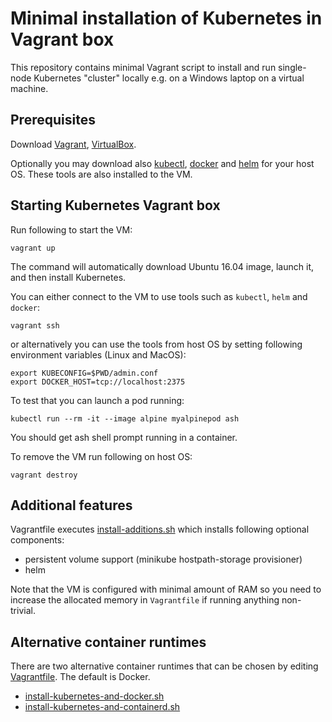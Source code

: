 
# Minimal installation of Kubernetes in Vagrant box

This repository contains minimal Vagrant script to install and run
single-node Kubernetes "cluster" locally e.g. on a Windows laptop on a
virtual machine.


## Prerequisites

Download [Vagrant](https://www.vagrantup.com/downloads.html),
[VirtualBox](https://www.virtualbox.org/wiki/Downloads).

Optionally you may download also
[kubectl](https://kubernetes.io/docs/tasks/tools/install-kubectl/), 
[docker](https://www.docker.com/community-edition#/download) and
[helm](https://github.com/kubernetes/helm/releases) for your
host OS. These tools are also installed to the VM.


## Starting Kubernetes Vagrant box

Run following to start the VM:

    vagrant up

The command will automatically download Ubuntu 16.04 image, launch it,
and then install Kubernetes.

You can either connect to the VM to use tools such as `kubectl`, `helm` and
`docker`:

    vagrant ssh


or alternatively you can use the tools from host OS by setting following environment
variables (Linux and MacOS):

    export KUBECONFIG=$PWD/admin.conf
    export DOCKER_HOST=tcp://localhost:2375


To test that you can launch a pod running:

    kubectl run --rm -it --image alpine myalpinepod ash


You should get ash shell prompt running in a container.

To remove the VM run following on host OS:

    vagrant destroy


## Additional features

Vagrantfile executes [install-additions.sh](install-additions.sh) which
installs following optional components:

* persistent volume support (minikube hostpath-storage provisioner)
* helm

Note that the VM is configured with minimal amount of RAM so you need
to increase the allocated memory in `Vagrantfile` if running anything
non-trivial.


## Alternative container runtimes

There are two alternative container runtimes that can be chosen by
editing [Vagrantfile](Vagrantfile).  The default is Docker.

* [install-kubernetes-and-docker.sh](provisioning/install-kubernetes-and-docker.sh)
* [install-kubernetes-and-containerd.sh](provisioning/install-kubernetes-and-containerd.sh)
